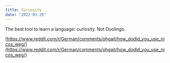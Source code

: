 ```yaml
---
title: Curiosity
date: "2022-03-20"
---
```


The best tool to learn a language: curiosity. Not Duolingo.

[https://www.reddit.com/r/German/comments/ohgait/how_dodid_you_use_nicos_weg/](https://www.reddit.com/r/German/comments/ohgait/how_dodid_you_use_nicos_weg/)